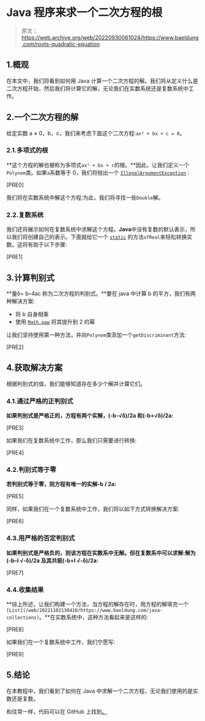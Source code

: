 # Java 程序来求一个二次方程的根

> 原文：<https://web.archive.org/web/20220930061024/https://www.baeldung.com/roots-quadratic-equation>

## 1.概观

在本文中，我们将看到如何用 Java 计算一个二次方程的解。我们将从定义什么是二次方程开始，然后我们将计算它的解，无论我们在实数系统还是复数系统中工作。

## 2.一个二次方程的解

给定实数 a ≠ 0，b，c，我们来考虑下面这个二次方程:`ax² + bx + c = 0`。

### 2.1.多项式的根

**这个方程的解也被称为多项式`ax² + bx + c`的根。**因此，让我们定义一个`Polynom`类。如果`a`系数等于 0，我们将抛出一个 [`IllegalArgumentException`](/web/20221102130416/https://www.baeldung.com/java-exceptions) :

[PRE0]

我们将在实数系统中解这个方程:为此，我们将寻找一些`Double`解。

### 2.2.复数系统

我们还将展示如何在复数系统中求解这个方程。**Java**中没有复数的默认表示，所以我们将创建自己的表示。下面就给它一个 [`static`](/web/20221102130416/https://www.baeldung.com/java-static) 的方法`ofReal`来轻松转换实数。这将有助于以下步骤:

[PRE1]

## 3.计算判别式

**量δ= b–4ac 称为二次方程的判别式。**要在 java 中计算 b 的平方，我们有两种解决方案:

*   将 b 自身相乘
*   使用 [`Math.pow`](/web/20221102130416/https://www.baeldung.com/java-math-pow) 将其提升到 2 的幂

让我们坚持使用第一种方法，并向`Polynom`类添加一个`getDiscriminant`方法:

[PRE2]

## 4.获取解决方案

根据判别式的值，我们能够知道存在多少个解并计算它们。

### 4.1.通过严格的正判别式

**如果判别式是严格正的，方程有两个实解，(-b-√δ)/2a 和(-b+√δ)/2a:**

[PRE3]

如果我们在复数系统中工作，那么我们只需要进行转换:

[PRE4]

### 4.2.判别式等于零

**若判别式等于零，则方程有唯一的实解-b / 2a:**

[PRE5]

同样，如果我们在一个复数系统中工作，我们将以如下方式转换解决方案:

[PRE6]

### 4.3.用严格的否定判别式

**如果判别式是严格负的，则该方程在实数系中无解。但在复数系中可以求解:解为(-b–I √-δ)/2a 及其共轭(-b+I √-δ)/2a:**

[PRE7]

### 4.4.收集结果

**综上所述，让我们构建一个方法，当方程的解存在时，用方程的解填充一个`[List](/web/20221102130416/https://www.baeldung.com/java-collections)`。**在实数系统中，这种方法看起来是这样的:

[PRE8]

如果我们在一个复数系统中工作，我们宁愿写:

[PRE9]

## 5.结论

在本教程中，我们看到了如何在 Java 中求解一个二次方程，无论我们使用的是实数还是复数。

和往常一样，代码可以在 GitHub 上找到[。](https://web.archive.org/web/20221102130416/https://github.com/eugenp/tutorials/tree/master/core-java-modules/core-java-lang-math-3)